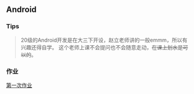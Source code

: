 ## Android

### Tips
> 20级的Android开发是在大三下开设，赵立老师讲的一般emmm，所以有兴趣还得自学。
> 这个老师上课不会提问也不会随意走动，~~在课上划水是可以的~~。

### 作业
[第一次作业]()